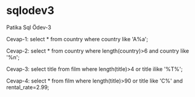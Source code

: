# sqlodev3
Patika Sql Ödev-3

Cevap-1:
select * from country where country like 'A%a';

Cevap-2:
select * from country where length(country)>6 and country like '%n';

Cevap-3:
select title from film where length(title)>4 or title ilike '%T%';

Cevap-4:
select * from film where length(title)>90 or title like 'C%' and rental_rate=2.99;
